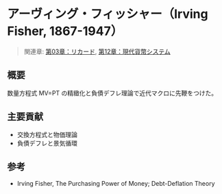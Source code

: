 # アーヴィング・フィッシャー（Irving Fisher, 1867-1947）

> 関連章: [第03章：リカード](../chapters/第03章_リカード.md), [第12章：現代貨幣システム](../chapters/第12章_現代貨幣システム.md)

## 概要
数量方程式 MV=PT の精緻化と負債デフレ理論で近代マクロに先鞭をつけた。

## 主要貢献
- 交換方程式と物価理論
- 負債デフレと景気循環

## 参考
- Irving Fisher, The Purchasing Power of Money; Debt-Deflation Theory



